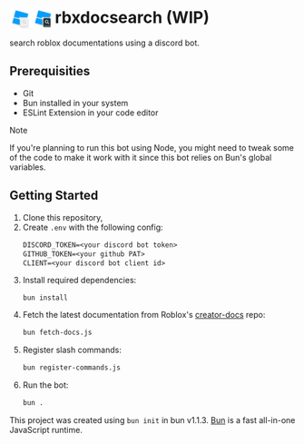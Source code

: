 <h1><img align="left" src="assets/profile-dark.svg#gh-dark-mode-only" alt="rbxdocsearch" width="40px" height="40px"><img align="left" src="assets/profile-light.svg#gh-light-mode-only" alt="rbxdocsearch" width="40px" height="40px">rbxdocsearch (WIP)</h1>

search roblox documentations using a discord bot.

## Prerequisities

- Git
- Bun installed in your system
- ESLint Extension in your code editor

> [!NOTE]
> If you're planning to run this bot using Node, you might need to tweak some of the code to make it work with it since this bot relies on Bun's global variables.

## Getting Started

1. Clone this repository,
2. Create `.env` with the following config:
    ```
    DISCORD_TOKEN=<your discord bot token>
    GITHUB_TOKEN=<your github PAT>
    CLIENT=<your discord bot client id>
    ```
3. Install required dependencies:
    ```bash
    bun install
    ```
4. Fetch the latest documentation from Roblox's [creator-docs](https://github.com/Roblox/creator-docs) repo:
    ```bash
    bun fetch-docs.js
    ```
5. Register slash commands:
    ```bash
    bun register-commands.js
    ```
6. Run the bot:
    ```bash
    bun .
    ```

This project was created using `bun init` in bun v1.1.3. [Bun](https://bun.sh) is a fast all-in-one JavaScript runtime.
